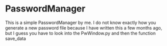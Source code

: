 # PasswordManager

This is a simple PasswordManager by me.
I do not know exactly how you generate a new password file because I have written this a few months ago, but I guess you have to look into the PwWindow.py and then the function save_data
